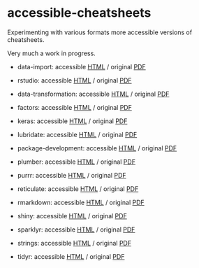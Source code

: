 # accessible-cheatsheets

Experimenting with various formats more accessible versions of cheatsheets. 

Very much a work in progress.

- data-import: accessible [HTML](https://mine-cetinkaya-rundel.github.io/accessible-cheatsheets/data-import/data-import-accessible.html) / original [PDF](https://mine-cetinkaya-rundel.github.io/accessible-cheatsheets/data-import/data-import.pdf)

- rstudio: accessible [HTML](https://mine-cetinkaya-rundel.github.io/accessible-cheatsheets/rstudio-ide/rstudio-ide-eng.html) / original [PDF](https://mine-cetinkaya-rundel.github.io/accessible-cheatsheets/rstudio-ide/assests/pdf/rstudio-ide.pdf)



- data-transformation: accessible [HTML](https://mine-cetinkaya-rundel.github.io/accessible-cheatsheets/data-transformation/data-transformation-accessible.html) / original [PDF](https://mine-cetinkaya-rundel.github.io/accessible-cheatsheets/data-transformation/data-transformation-1.pdf)

- factors: accessible [HTML](https://mine-cetinkaya-rundel.github.io/accessible-cheatsheets/factors/factors-accessible.html) / original [PDF](https://mine-cetinkaya-rundel.github.io/accessible-cheatsheets/factors/factors-1.pdf)

- keras: accessible [HTML](https://mine-cetinkaya-rundel.github.io/accessible-cheatsheets/keras/keras-accessible.html) / original [PDF](https://mine-cetinkaya-rundel.github.io/accessible-cheatsheets/keras/keras.pdf)

- lubridate: accessible [HTML](https://mine-cetinkaya-rundel.github.io/accessible-cheatsheets/lubridate/lubridate-accessible.html) / original [PDF](https://mine-cetinkaya-rundel.github.io/accessible-cheatsheets/lubridate/lubridate-1.pdf)

- package-development: accessible [HTML](https://mine-cetinkaya-rundel.github.io/accessible-cheatsheets/package-development/package-development-accessible.html) / original [PDF](https://mine-cetinkaya-rundel.github.io/accessible-cheatsheets/package-development/package-development-1.pdf)

- plumber: accessible [HTML](https://mine-cetinkaya-rundel.github.io/accessible-cheatsheets/plumber/plumber.html) / original [PDF](https://mine-cetinkaya-rundel.github.io/accessible-cheatsheets/plumber/plumber-1.pdf)

- purrr: accessible [HTML](https://mine-cetinkaya-rundel.github.io/accessible-cheatsheets/purrr/purrr-accessible.html) / original [PDF](https://mine-cetinkaya-rundel.github.io/accessible-cheatsheets/purrr/purrr.pdf)

- reticulate: accessible [HTML](https://mine-cetinkaya-rundel.github.io/accessible-cheatsheets/reticulate/reticulate-accessible.html) / original [PDF](https://mine-cetinkaya-rundel.github.io/accessible-cheatsheets/reticulate/reticulate-1.pdf)

- rmarkdown: accessible [HTML](https://mine-cetinkaya-rundel.github.io/accessible-cheatsheets/rmarkdown/rmarkdown-accessible.html) / original [PDF](https://mine-cetinkaya-rundel.github.io/accessible-cheatsheets/rmarkdown/rmarkdown-1.pdf)

- shiny: accessible [HTML](https://mine-cetinkaya-rundel.github.io/accessible-cheatsheets/shiny/shiny-accessible.html) / original [PDF](https://mine-cetinkaya-rundel.github.io/accessible-cheatsheets/shiny/shiny-1.pdf)

- sparklyr: accessible [HTML](https://mine-cetinkaya-rundel.github.io/accessible-cheatsheets/sparklyr/sparklyr-accessible.html) / original [PDF](https://mine-cetinkaya-rundel.github.io/accessible-cheatsheets/sparklyr/sparklyr.pdf)

- strings: accessible [HTML](https://mine-cetinkaya-rundel.github.io/accessible-cheatsheets/strings/strings-accessible.html) / original [PDF](https://mine-cetinkaya-rundel.github.io/accessible-cheatsheets/strings/strings-1.pdf)

- tidyr: accessible [HTML](https://mine-cetinkaya-rundel.github.io/accessible-cheatsheets/tidyr/tidyr-accessible.html) / original [PDF](https://mine-cetinkaya-rundel.github.io/accessible-cheatsheets/tidyr/tidyr.pdf)
